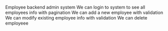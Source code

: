 Employee backend admin system
We can login to system to see all employees info with pagination
We can add a new employee with validation
We can modify existing employee info with validation
We can delete employeee
